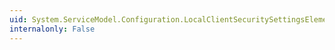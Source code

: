```yaml
---
uid: System.ServiceModel.Configuration.LocalClientSecuritySettingsElement.CacheCookies
internalonly: False
---
```

